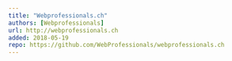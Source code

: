 ```yaml
---
title: "Webprofessionals.ch"
authors: [Webprofessionals]
url: http://webprofessionals.ch
added: 2018-05-19
repo: https://github.com/WebProfessionals/webprofessionals.ch
---
```

